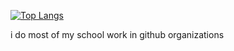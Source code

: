 [![Top Langs](https://github-readme-stats.vercel.app/api/top-langs/?username=codykoinabox&layout=compact&langs_count=10)](https://github.com/anuraghazra/github-readme-stats)  

i do most of my school work in github organizations
